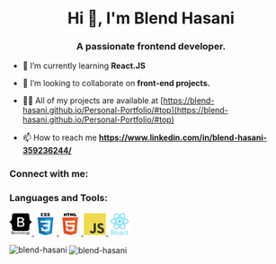 <h1 align="center">Hi 👋, I'm Blend Hasani</h1>
<h3 align="center">A passionate frontend developer.</h3>




- 🌱 I’m currently learning **React.JS**

- 👯 I’m looking to collaborate on **front-end projects.**

- 👨‍💻 All of my projects are available at [https://blend-hasani.github.io/Personal-Portfolio/#top](https://blend-hasani.github.io/Personal-Portfolio/#top)

- 📫 How to reach me **https://www.linkedin.com/in/blend-hasani-359236244/**

<h3 align="left">Connect with me:</h3>
<p align="left">
</p>

<h3 align="left">Languages and Tools:</h3>
<p align="left"> <a href="https://getbootstrap.com" target="_blank" rel="noreferrer"> <img src="https://raw.githubusercontent.com/devicons/devicon/master/icons/bootstrap/bootstrap-plain-wordmark.svg" alt="bootstrap" width="40" height="40"/> </a> <a href="https://www.w3schools.com/css/" target="_blank" rel="noreferrer"> <img src="https://raw.githubusercontent.com/devicons/devicon/master/icons/css3/css3-original-wordmark.svg" alt="css3" width="40" height="40"/> </a> <a href="https://www.w3.org/html/" target="_blank" rel="noreferrer"> <img src="https://raw.githubusercontent.com/devicons/devicon/master/icons/html5/html5-original-wordmark.svg" alt="html5" width="40" height="40"/> </a> <a href="https://developer.mozilla.org/en-US/docs/Web/JavaScript" target="_blank" rel="noreferrer"> <img src="https://raw.githubusercontent.com/devicons/devicon/master/icons/javascript/javascript-original.svg" alt="javascript" width="40" height="40"/> </a> <a href="https://reactjs.org/" target="_blank" rel="noreferrer"> <img src="https://raw.githubusercontent.com/devicons/devicon/master/icons/react/react-original-wordmark.svg" alt="react" width="40" height="40"/> </a> </p>

<p><img align="left" src="https://github-readme-stats.vercel.app/api/top-langs?username=blend-hasani&show_icons=true&locale=en&layout=compact" alt="blend-hasani" /></p>

<p>&nbsp;<img align="center" src="https://github-readme-stats.vercel.app/api?username=blend-hasani&show_icons=true&locale=en" alt="blend-hasani" /></p>
